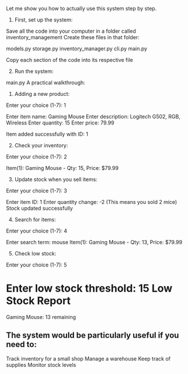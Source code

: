 Let me show you how to actually use this system step by step.

1. First, set up the system:


Save all the code into your computer in a folder called inventory_management
Create these files in that folder:

models.py
storage.py
inventory_manager.py
cli.py
main.py


Copy each section of the code into its respective file


2. Run the system:

 main.py
A practical walkthrough:

1. Adding a new product:

Enter your choice (1-7): 1

Enter item name: Gaming Mouse
Enter description: Logitech G502, RGB, Wireless
Enter quantity: 15
Enter price: 79.99

Item added successfully with ID: 1

2. Check your inventory:

Enter your choice (1-7): 2

Item(1): Gaming Mouse - Qty: 15, Price: $79.99

3. Update stock when you sell items:

Enter your choice (1-7): 3

Enter item ID: 1
Enter quantity change: -2  (This means you sold 2 mice)
Stock updated successfully

4. Search for items:

Enter your choice (1-7): 4

Enter search term: mouse
Item(1): Gaming Mouse - Qty: 13, Price: $79.99

5. Check low stock:

Enter your choice (1-7): 5

Enter low stock threshold: 15
Low Stock Report
====================
Gaming Mouse: 13 remaining

## The system would be particularly useful if you need to:

Track inventory for a small shop
Manage a warehouse
Keep track of supplies
Monitor stock levels

